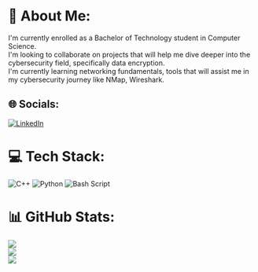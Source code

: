 # 💫 About Me:
I'm currently enrolled as a Bachelor of Technology student in Computer Science.<br>I'm looking to collaborate on projects that will help me dive deeper into the cybersecurity field, specifically data encryption.<br>I'm currently learning networking fundamentals, tools that will assist me in my cybersecurity journey like NMap, Wireshark.


## 🌐 Socials:
[![LinkedIn](https://img.shields.io/badge/LinkedIn-%230077B5.svg?logo=linkedin&logoColor=white)](https://linkedin.com/in/aadi-j-097945284) 

# 💻 Tech Stack:
![C++](https://img.shields.io/badge/c++-%2300599C.svg?style=for-the-badge&logo=c%2B%2B&logoColor=white) ![Python](https://img.shields.io/badge/python-3670A0?style=for-the-badge&logo=python&logoColor=ffdd54) ![Bash Script](https://img.shields.io/badge/bash_script-%23121011.svg?style=for-the-badge&logo=gnu-bash&logoColor=white)
# 📊 GitHub Stats:
![](https://github-readme-stats.vercel.app/api?username=janediaa&theme=dark&hide_border=false&include_all_commits=true&count_private=true)<br/>
![](https://nirzak-streak-stats.vercel.app/?user=janediaa&theme=dark&hide_border=false)<br/>
![](https://github-readme-stats.vercel.app/api/top-langs/?username=janediaa&theme=dark&hide_border=false&include_all_commits=true&count_private=true&layout=compact)

<!-- Proudly created with GPRM ( https://gprm.itsvg.in ) -->
